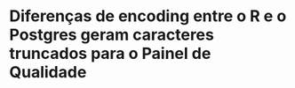 # Diferenças de encoding entre o R e o Postgres geram caracteres truncados para o Painel de Qualidade
# 